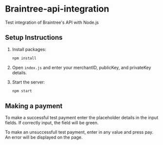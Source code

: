# Braintree-api-integration
Test integration of Braintree's API with Node.js




## Setup Instructions

1. Install packages:

   ```sh
   npm install
   ```

2. Open `index.js` and enter your merchantID, publicKey, and privateKey details.

3. Start the server:

   ```sh
   npm start
   ```


## Making a payment

To make a successful test payment enter the placeholder details in the input fields. If correctly input, the field will be green.

To make an unsuccessfull test payment, enter in any value and press pay. An error will be displayed on the page.
